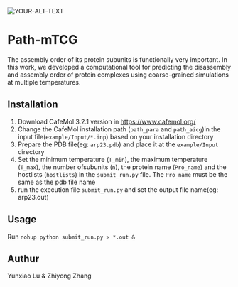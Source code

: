 <picture>
 <source media="(prefers-color-scheme: dark)" srcset="YOUR-DARKMODE-IMAGE">
 <source media="(prefers-color-scheme: light)" srcset="YOUR-LIGHTMODE-IMAGE">
 <img alt="YOUR-ALT-TEXT" src="YOUR-DEFAULT-IMAGE">
</picture>

# Path-mTCG
The assembly order of its protein subunits is functionally very important. In this work, we developed a computational tool for predicting the disassembly and assembly order of protein complexes using coarse-grained simulations at multiple temperatures. 

## Installation
1. Download CafeMol 3.2.1 version in https://www.cafemol.org/
2.  Change the CafeMol installation path (`path_para` and `path_aicg`)in the input file(`example/Input/*.inp`) based on your installation directory
3. Prepare the PDB file(eg: `arp23.pdb`) and place it at the `example/Input` directory
4. Set the minimum temperature (`T_min`), the maximum temperature (`T_max`), the number ofsubunits (`n`), the protein name (`Pro_name`) and the hostlists (`hostlists`) in the `submit_run.py` file. The `Pro_name` must be the same as the pdb file name
5. run the execution file `submit_run.py` and set the output file name(eg: arp23.out)

## Usage
Run ```nohup python submit_run.py > *.out &```

## Authur
Yunxiao Lu & Zhiyong Zhang



